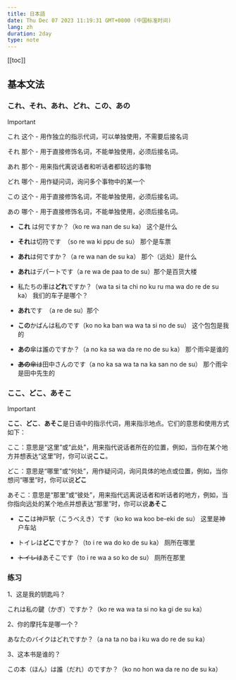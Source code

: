 ```yaml
---
title: 日本語
date: Thu Dec 07 2023 11:19:31 GMT+0800 (中国标准时间)
lang: zh
duration: 2day
type: note
---
```


[[toc]]

## 基本文法

### これ、それ、あれ、どれ、この、あの

> [!IMPORTANT]
> これ 这个 - 用作独立的指示代词，可以单独使用，不需要后接名词
>
> それ 那个 - 用于直接修饰名词，不能单独使用，必须后接名词。
>
> あれ 那个 - 用来指代离说话者和听话者都较远的事物
>
> どれ 哪个 - 用作疑问词，询问多个事物中的某一个
>
> この 这个 - 用于直接修饰名词，不能单独使用，必须后接名词。 
>
> あの 哪个 - 用于直接修饰名词，不能单独使用，必须后接名词。

 - **これ** は何ですか？（ko re wa nan de su ka）  这个是什么

 - **それ**は切符です　（so re wa ki ppu de su） 那个是车票

 - **あれ**は何ですか？（a re wa nan de su ka） 那个（远处）是什么

 - **あれ**はデパートです（a re wa de paa to de su）那个是百货大楼

 - 私たちの車は**どれ**ですか？（wa ta si ta chi no ku ru ma wa do re de su ka） 我们的车子是哪个？

 - **あれ**です　（a re de su）那个

 - **この**かばんは私のです（ko no ka ban wa wa ta si no de su） 这个包包是我的

 - **あの**傘は誰のですか？（a no ka sa wa da re no de su ka） 那个雨伞是谁的

 - ~~**あの**傘は~~田中さんのです（a no ka sa wa ta na ka san no de su） 那个雨伞是田中先生的

### ここ、どこ、あそこ

> [!IMPORTANT]
> **ここ**、**どこ**、**あそこ**是日语中的指示代词，用来指示地点。它们的意思和使用方式如下：
>
> ここ：意思是“这里”或“此处”，用来指代说话者所在的位置，例如，当你在某个地方并想表达“这里”时，你可以说**ここ**。
>
> どこ：意思是“哪里”或“何处”，用作疑问词，询问具体的地点或位置，例如，当你想问“哪里”时，你可以说**どこ**
>
> あそこ：意思是“那里”或“彼处”，用来指代远离说话者和听话者的地方，例如，当你指向远处的某个地点并想表达“那里”时，你可以说**あそこ**

- **ここ**は神戸駅（こうべえき）です（ko ko wa koo be-eki de su） 这里是神户车站

- トイレは**どこ**ですか？（to i re wa do ko de su ka） 厕所在哪里

- ~~トイレは~~あそこです（to i re wa a so ko de su） 厕所在那里

### 练习

1、这是我的钥匙吗？

これは私の鍵（かぎ）ですか？（ko re wa wa ta si no ka gi de su ka）

2、你的摩托车是哪一个？

あなたのバイクはどれですか？（a na ta no ba i ku wa do re de su ka）

3、这本书是谁的？

この本（ほん）は誰（だれ）のですか？（ko no hon wa da re no de su ka）

